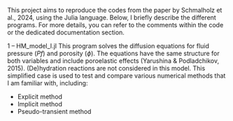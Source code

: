 This project aims to reproduce the codes from the paper by Schmalholz et al., 2024, using the Julia language.
Below, I briefly describe the different programs. For more details, you can refer to the comments within the code or the dedicated documentation section.

1 – HM_model_I.jl
This program solves the diffusion equations for fluid pressure ($Pf$) and porosity ($\phi$).
The equations have the same structure for both variables and include poroelastic effects (Yarushina & Podladchikov, 2015).
(De)hydration reactions are not considered in this model.
This simplified case is used to test and compare various numerical methods that I am familiar with, including:
- Explicit method
- Implicit method
- Pseudo-transient method
